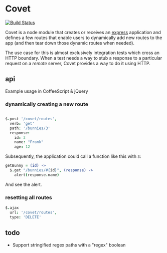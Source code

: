 # Covet

[![Build Status](https://secure.travis-ci.org/testdouble/covet.png)](http://travis-ci.org/testdouble/covet)

Covet is a node module that creates or receives an [express](http://expressjs.com) application and defines a few routes that enable users to dynamically add new routes to the app (and then tear down those dynamic routes when needed).

The use case for this is almost exclusively integration tests which cross an HTTP boundary. When a test needs a way to stub a response to a particular request on a *remote* server, Covet provides a way to do it using HTTP.

## api

Example usage in CoffeeScript & jQuery

### dynamically creating a new route

``` coffeescript

$.post '/covet/routes',
  verb: 'get'
  path: '/bunnies/3'
  response:
    id: 3
    name: "Frank"
    age: 12
```

Subsequently, the application could call a function like this with `3`:

``` coffeescript
getBunny = (id) ->
  $.get "/bunnies/#{id}", (response) ->
    alert(response.name)
```

And see the alert.

### resetting all routes

``` coffeescript
$.ajax
  url: '/covet/routes',
  type: 'DELETE'
```

## todo

* Support stringified regex paths with a "regex" boolean
